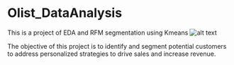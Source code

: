 # Olist_DataAnalysis
This is a project of EDA and RFM segmentation using Kmeans
![alt text](https://retainup.co/wp-content/uploads/2021/07/rfm-analysis-1024x550.png)

The objective of this project is to identify and segment potential customers to address personalized strategies to drive sales and increase revenue.
